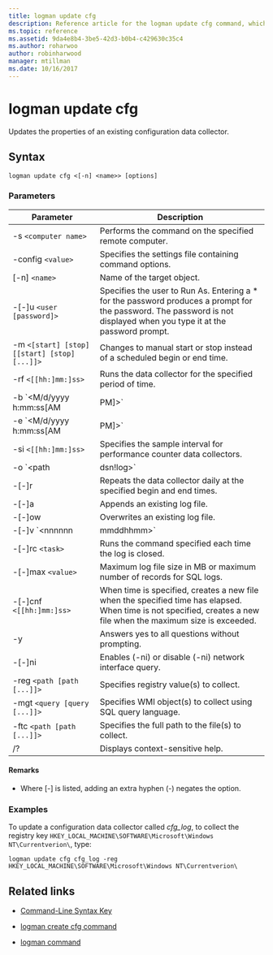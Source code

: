 ```yaml
---
title: logman update cfg
description: Reference article for the logman update cfg command, which updates the properties of an existing configuration data collector.
ms.topic: reference
ms.assetid: 9da4e8b4-3be5-42d3-b0b4-c429630c35c4
ms.author: roharwoo
author: robinharwood
manager: mtillman
ms.date: 10/16/2017
---
```


# logman update cfg



Updates the properties of an existing configuration data collector.

## Syntax

```
logman update cfg <[-n] <name>> [options]
```

### Parameters


| Parameter | Description |
| --------- | ----------- |
| -s `<computer name>` | Performs the command on the specified remote computer. |
| -config `<value>` | Specifies the settings file containing command options. |
| [-n] `<name>` | Name of the target object. |
| -[-]u `<user [password]>` | Specifies the user to Run As. Entering a \* for the password produces a prompt for the password. The password is not displayed when you type it at the password prompt. |
| -m `<[start] [stop] [[start] [stop] [...]]>` | Changes to manual start or stop instead of a scheduled begin or end time. |
| -rf `<[[hh:]mm:]ss>` | Runs the data collector for the specified period of time. |
| -b `<M/d/yyyy h:mm:ss[AM|PM]>` | Begins collecting data at the specified time. |
| -e `<M/d/yyyy h:mm:ss[AM|PM]>` | Ends data collection at the specified time. |
| -si `<[[hh:]mm:]ss>` | Specifies the sample interval for performance counter data collectors. |
| -o `<path|dsn!log>` | Specifies the output log file or the DSN and log set name in a SQL database. |
| -[-]r | Repeats the data collector daily at the specified begin and end times. |
| -[-]a | Appends an existing log file. |
| -[-]ow | Overwrites an existing log file. |
| -[-]v `<nnnnnn|mmddhhmm>` | Attaches file versioning information to the end of the log file name. |
| -[-]rc `<task>` | Runs the command specified each time the log is closed. |
| -[-]max `<value>` | Maximum log file size in MB or maximum number of records for SQL logs. |
| -[-]cnf `<[[hh:]mm:]ss>` | When time is specified, creates a new file when the specified time has elapsed. When time is not specified, creates a new file when the maximum size is exceeded. |
| -y | Answers yes to all questions without prompting. |
| -[-]ni | Enables (-ni) or disable (-ni) network interface query. |
| -reg `<path [path [...]]>` | Specifies registry value(s) to collect. |
| -mgt `<query [query [...]]>` | Specifies WMI object(s) to collect using SQL query language. |
| -ftc `<path [path [...]]>` | Specifies the full path to the file(s) to collect. |
| /? | Displays context-sensitive help. |

#### Remarks

- Where [-] is listed, adding an extra hyphen (-) negates the option.

### Examples

To update a configuration data collector called *cfg_log*, to collect the registry key `HKEY_LOCAL_MACHINE\SOFTWARE\Microsoft\Windows NT\Currentverion\`, type:

```
logman update cfg cfg_log -reg HKEY_LOCAL_MACHINE\SOFTWARE\Microsoft\Windows NT\Currentverion\
```

## Related links

- [Command-Line Syntax Key](command-line-syntax-key.md)

- [logman create cfg command](logman-create-cfg.md)

- [logman command](logman.md)

